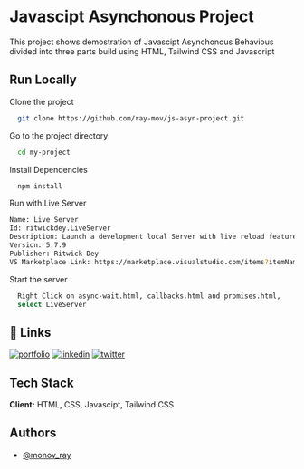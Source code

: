 # Javascipt Asynchonous Project

This project shows demostration of Javascipt Asynchonous Behavious divided into three parts build using HTML, Tailwind CSS and Javascript

## Run Locally

Clone the project

```bash
  git clone https://github.com/ray-mov/js-asyn-project.git
```

Go to the project directory

```bash
  cd my-project
```

Install Dependencies

```bash
  npm install
```

Run with Live Server

```bash
Name: Live Server
Id: ritwickdey.LiveServer
Description: Launch a development local Server with live reload feature for static & dynamic pages
Version: 5.7.9
Publisher: Ritwick Dey
VS Marketplace Link: https://marketplace.visualstudio.com/items?itemName=ritwickdey.LiveServer
```

Start the server

```bash
  Right Click on async-wait.html, callbacks.html and promises.html,
  select LiveServer
```

## 🔗 Links

[![portfolio](https://img.shields.io/badge/my_portfolio-000?style=for-the-badge&logo=ko-fi&logoColor=white)](https://katherineoelsner.com/)
[![linkedin](https://img.shields.io/badge/linkedin-0A66C2?style=for-the-badge&logo=linkedin&logoColor=white)](https://www.linkedin.com/)
[![twitter](https://img.shields.io/badge/twitter-1DA1F2?style=for-the-badge&logo=twitter&logoColor=white)](https://twitter.com/)

## Tech Stack

**Client:** HTML, CSS, Javascipt, Tailwind CSS

## Authors

- [@monov_ray](https://www.github.com/monov_ray)
